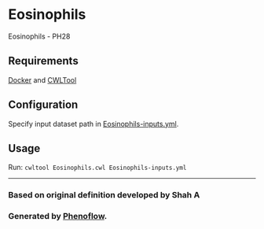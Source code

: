 # Eosinophils

Eosinophils - PH28

## Requirements

[Docker](https://docs.docker.com/install/) and [CWLTool](https://github.com/common-workflow-language/cwltool#install)

## Configuration

Specify input dataset path in [Eosinophils-inputs.yml](Eosinophils-inputs.yml).

## Usage

Run: `cwltool Eosinophils.cwl Eosinophils-inputs.yml`

***

### Based on original definition developed by Shah A
### Generated by [Phenoflow](https://kclhi.org/phenoflow).
